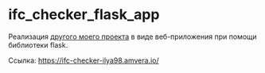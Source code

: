 # ifc_checker_flask_app
Реализация [другого моего проекта](https://github.com/i-savelev/ifc_checker) в виде веб-приложения при помощи библиотеки flask.

Ссылка: https://ifc-checker-ilya98.amvera.io/
